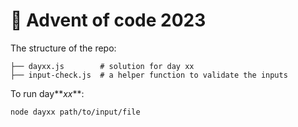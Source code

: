 # 🎄 Advent of code 2023

The structure of the repo:

```
├── dayxx.js        # solution for day xx
├── input-check.js  # a helper function to validate the inputs
```

To run day**_xx_**:

```
node dayxx path/to/input/file
```

